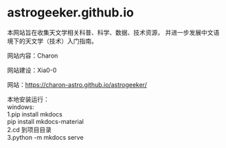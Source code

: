 # astrogeeker.github.io

本网站旨在收集天文学相关科普、科学、数据、技术资源，
并进一步发展中文语境下的天文学（技术）入门指南。

网站内容：Charon

网站建设：Xia0-0

网站：https://charon-astro.github.io/astrogeeker/

本地安装运行：  
 windows:   
 1.pip install mkdocs   
    pip install mkdocs-material   
 2.cd 到项目目录   
 3.python -m mkdocs serve  




